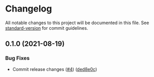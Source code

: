 # Changelog

All notable changes to this project will be documented in this file. See [standard-version](https://github.com/conventional-changelog/standard-version) for commit guidelines.

## 0.1.0 (2021-08-19)


### Bug Fixes

* Commit release changes ([#4](https://github.com/dallaal/node-coinex/issues/4)) ([ded8e0c](https://github.com/dallaal/node-coinex/commit/ded8e0c51e8732ab9975e4c02ecff3892f9d4f0a))
